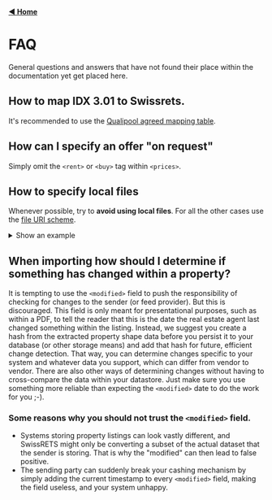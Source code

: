 [**◀ Home**](index.md)

# FAQ
General questions and answers that have not found their place within the documentation yet get placed here.

## How to map IDX 3.01 to Swissrets.
It's recommended to use the [Qualipool agreed mapping table](https://docs.google.com/spreadsheets/d/1NKx8oDF16AMF8nMXmaa4OQTC0iu9NdDPB2rN1pCa2vA/edit#gid=1387607905).

## How can I specify an offer "on request"
Simply omit the `<rent>` or `<buy>` tag within `<prices>`.

## How to specify local files
Whenever possible, try to **avoid using local files**. For all the other cases use the [file URI scheme](https://en.wikipedia.org/wiki/File_URI_scheme).

<details>

<summary>Show an example</summary>

As an example for a **export.zip** file containing the following files

```
.
├── property-120080
│   ├── picture1.jpg
│   ├── picture2.jpg
│   └── picture3.jpg
└── export.xml
```

Would result in using the following **export.xml**

```xml
<?xml version="1.0" encoding="utf-8"?>
<export xmlns:xsi="http://www.w3.org/2001/XMLSchema-instance" xsi:noNamespaceSchemaLocation="https://swissrets.ch/v1.0.0/schema.xsd">
  <properties>
    <property id="120080">
      <referenceId>LA-644238</referenceId>
      <availability>active</availability>
      <type>rent</type>
      <address>
        <countryCode>CH</countryCode>
        <locality>Kirchlindach</locality>
        <postalCode>3038</postalCode>
      </address>
      <localizations>
        <localization lang="en">
          <attachments>
            <image>
              <url>file:///property-120080/picture1.jpg</url>
              <title>Picture 1</title>
              <mimeType>image/jpeg</mimeType>
            </image>
            <image>
              <url>file:///property-120080/picture2.jpg</url>
              <title>Picture 2</title>
              <mimeType>image/jpeg</mimeType>
            </image>
            <image>
              <url>file:///property-120080/picture2.jpg</url>
              <title>Picture 2</title>
              <mimeType>image/jpeg</mimeType>
            </image>
          </attachments>
        </localization>
      </localizations>
    </property>
  </properties>
</export>
```

</details>

## When importing how should I determine if something has changed within a property?
It is tempting to use the `<modified>` field to push the responsibility of checking for changes to the sender (or feed provider). But this is discouraged. This field is only meant for presentational purposes, such as within a PDF, to tell the reader that this is the date the real estate agent last changed something within the listing. Instead, we suggest you create a hash from the extracted property shape data before you persist it to your database (or other storage means) and add that hash for future, efficient change detection. That way, you can determine changes specific to your system and whatever data you support, which can differ from vendor to vendor. There are also other ways of determining changes without having to cross-compare the data within your datastore. Just make sure you use something more reliable than expecting the `<modified>` date to do the work for you ;-).

### Some reasons why you should not trust the `<modified>` field.

* Systems storing property listings can look vastly different, and SwissRETS might only be converting a subset of the actual dataset that the sender is storing. That is why the "modified" can then lead to false positive.
* The sending party can suddenly break your cashing mechanism by simply adding the current timestamp to every `<modified>` field, making the field useless, and your system unhappy.